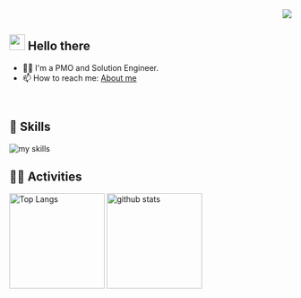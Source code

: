 <!-- 1. GitHub usernameを変更 -->
<div align="right">
  <img src="https://komarev.com/ghpvc/?username=perfumer-san" />
</div>


<!-- 2. プロフィールや連絡先を変更 -->
## <img src="https://media.giphy.com/media/hvRJCLFzcasrR4ia7z/giphy.gif" width="28"> Hello there

- 🧑‍💻 I'm a PMO and Solution Engineer.
- 📫 How to reach me: [About me](https://linktr.ee/perfumer_)
<br>


<!-- 3. 好きな技術スタックに変更 -->
<!-- ライトモート：theme=light, ダークモート：theme=dark -->
<!-- アイコンの選択肢一覧：https://arc.net/l/quote/zizyykfh -->
## 🌱 Skills
<img alt="my skills" src="https://skillicons.dev/icons?theme=dark&perline=7&i=git,linux,azure,aws,gcp" />
<br>


<!-- 4. GitHub usernameを変更, 2箇所 -->
<!-- ライトモート：theme=light, ダークモート：theme=vue-dark  -->
## 🏃‍♀️ Activities
<div align="left"> 
  <img alt="Top Langs" height="170px" src="https://github-readme-stats.vercel.app/api?username=perfumer-san&theme=vue-dark&layout=compact" />
  <img alt="github stats" height="170px" src="https://github-readme-stats.vercel.app/api/top-langs/?username=perfumer-san&theme=vue-dark&layout=compact" />
</div>

<!--
This repository is a resolveMyissue repository because its `README.md` (this file) appears on your GitHub profile.
-->
